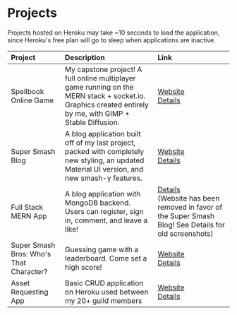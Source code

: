 # Projects

Projects hosted on Heroku may take ~10 seconds to load the application, since Heroku's free plan will go to sleep when applications are inactive.

| Project | Description | Link|
|:--------------|:------------------|:-----------|
| Spellbook Online Game | My capstone project! A full online multiplayer game running on the MERN stack + socket.io. Graphics created entirely by me, with GIMP + Stable Diffusion. | [Website](https://spellbookdemo.herokuapp.com/)<br/>[Details](https://danpursuit.github.io/spellbook)|
| Super Smash Blog | A blog application built off of my last project, packed with completely new styling, an updated Material UI version, and new smash-y features. | [Website](https://kazuyasmash.herokuapp.com/)<br/>[Details](https://danpursuit.github.io/ssbu-blog)|
| Full Stack MERN App | A blog application with MongoDB backend. Users can register, sign in, comment, and leave a like! | [Details](https://danpursuit.github.io/fullstack-mern-app)<br/>(Website has been removed in favor of the Super Smash Blog! See Details for old screenshots)|
| Super Smash Bros: Who's That Character? | Guessing game with a leaderboard. Come set a high score! | [Website](https://ssbu-guess.herokuapp.com/)<br/>[Details](https://danpursuit.github.io/ssbu-guess-who)|
| Asset Requesting App | Basic CRUD application on Heroku used between my 20+ guild members | [Website](https://gfi-asset-request.herokuapp.com/)<br/>[Details](https://danpursuit.github.io/asset-requests)|
